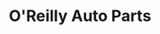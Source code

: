 ---
title: "O'Reilly Auto Parts"
url: /bellevue/oreilly-auto-parts-factoria-boulevard-southeast/
shop: Autoteile
---